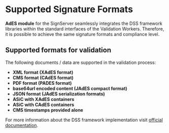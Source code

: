 # Supported Signature Formats

**AdES module** for the SignServer seamlessly integrates the DSS framework libraries within the standard interfaces of the Validation Workers. Therefore, it is possible to achieve the same signature formats and compliance level.

## Supported formats for validation

The following documents / data are supported in the validation process:

- **XML format (XAdES format)**
- **CMS format (CAdES format)**
- **PDF format (PADES format)**
- **base64url encoded content (JAdES compact format)**
- **JSON format (JAdES serialization formats)**
- **ASiC with XAdES containers**
- **ASiC with CAdES containers**
- **CMS timestamps provided alone**

For more information about the DSS framework implementation visit [official documentation](https://github.com/esig/dss/blob/master/dss-cookbook/src/main/asciidoc/dss-documentation.adoc).